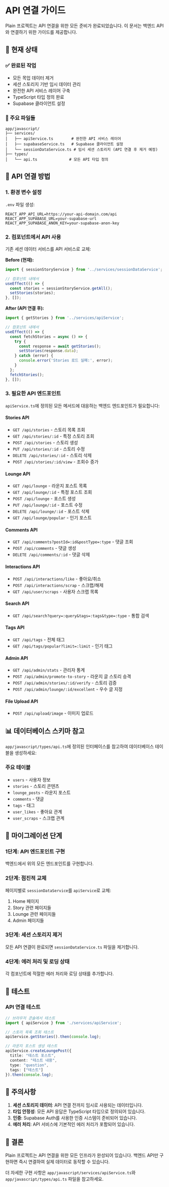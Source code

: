 # API 연결 가이드

Plain 프로젝트는 API 연결을 위한 모든 준비가 완료되었습니다. 이 문서는 백엔드 API와 연결하기 위한 가이드를 제공합니다.

## 🎯 현재 상태

### ✅ 완료된 작업
- 모든 목업 데이터 제거
- 세션 스토리지 기반 임시 데이터 관리
- 완전한 API 서비스 레이어 구축
- TypeScript 타입 정의 완료
- Supabase 클라이언트 설정

### 📁 주요 파일들

```
app/javascript/
├── services/
│   ├── apiService.ts        # 완전한 API 서비스 레이어
│   ├── supabaseService.ts   # Supabase 클라이언트 설정
│   └── sessionDataService.ts # 임시 세션 스토리지 (API 연결 후 제거 예정)
├── types/
│   └── api.ts              # 모든 API 타입 정의
```

## 🔌 API 연결 방법

### 1. 환경 변수 설정

`.env` 파일 생성:
```env
REACT_APP_API_URL=https://your-api-domain.com/api
REACT_APP_SUPABASE_URL=your-supabase-url
REACT_APP_SUPABASE_ANON_KEY=your-supabase-anon-key
```

### 2. 컴포넌트에서 API 사용

기존 세션 데이터 서비스를 API 서비스로 교체:

**Before (현재):**
```typescript
import { sessionStoryService } from '../services/sessionDataService';

// 컴포넌트 내에서
useEffect(() => {
  const stories = sessionStoryService.getAll();
  setStories(stories);
}, []);
```

**After (API 연결 후):**
```typescript
import { getStories } from '../services/apiService';

// 컴포넌트 내에서
useEffect(() => {
  const fetchStories = async () => {
    try {
      const response = await getStories();
      setStories(response.data);
    } catch (error) {
      console.error('Stories 로드 실패:', error);
    }
  };
  fetchStories();
}, []);
```

### 3. 필요한 API 엔드포인트

`apiService.ts`에 정의된 모든 메서드에 대응하는 백엔드 엔드포인트가 필요합니다:

#### Stories API
- `GET /api/stories` - 스토리 목록 조회
- `GET /api/stories/:id` - 특정 스토리 조회  
- `POST /api/stories` - 스토리 생성
- `PUT /api/stories/:id` - 스토리 수정
- `DELETE /api/stories/:id` - 스토리 삭제
- `POST /api/stories/:id/view` - 조회수 증가

#### Lounge API
- `GET /api/lounge` - 라운지 포스트 목록
- `GET /api/lounge/:id` - 특정 포스트 조회
- `POST /api/lounge` - 포스트 생성
- `PUT /api/lounge/:id` - 포스트 수정
- `DELETE /api/lounge/:id` - 포스트 삭제
- `GET /api/lounge/popular` - 인기 포스트

#### Comments API
- `GET /api/comments?postId=:id&postType=:type` - 댓글 조회
- `POST /api/comments` - 댓글 생성
- `DELETE /api/comments/:id` - 댓글 삭제

#### Interactions API
- `POST /api/interactions/like` - 좋아요/취소
- `POST /api/interactions/scrap` - 스크랩/해제
- `GET /api/user/scraps` - 사용자 스크랩 목록

#### Search API
- `GET /api/search?query=:query&tags=:tags&type=:type` - 통합 검색

#### Tags API
- `GET /api/tags` - 전체 태그
- `GET /api/tags/popular?limit=:limit` - 인기 태그

#### Admin API
- `GET /api/admin/stats` - 관리자 통계
- `POST /api/admin/promote-to-story` - 라운지 글 스토리 승격
- `POST /api/admin/stories/:id/verify` - 스토리 검증
- `POST /api/admin/lounge/:id/excellent` - 우수 글 지정

#### File Upload API
- `POST /api/upload/image` - 이미지 업로드

## 📊 데이터베이스 스키마 참고

`app/javascript/types/api.ts`에 정의된 인터페이스를 참고하여 데이터베이스 테이블을 생성하세요:

### 주요 테이블
- `users` - 사용자 정보
- `stories` - 스토리 콘텐츠
- `lounge_posts` - 라운지 포스트
- `comments` - 댓글
- `tags` - 태그
- `user_likes` - 좋아요 관계
- `user_scraps` - 스크랩 관계

## 🔄 마이그레이션 단계

### 1단계: API 엔드포인트 구현
백엔드에서 위의 모든 엔드포인트를 구현합니다.

### 2단계: 점진적 교체  
페이지별로 `sessionDataService`를 `apiService`로 교체:

1. Home 페이지
2. Story 관련 페이지들
3. Lounge 관련 페이지들
4. Admin 페이지들

### 3단계: 세션 스토리지 제거
모든 API 연결이 완료되면 `sessionDataService.ts` 파일을 제거합니다.

### 4단계: 에러 처리 및 로딩 상태
각 컴포넌트에 적절한 에러 처리와 로딩 상태를 추가합니다.

## 🧪 테스트

### API 연결 테스트
```typescript
// 브라우저 콘솔에서 테스트
import { apiService } from './services/apiService';

// 스토리 목록 조회 테스트
apiService.getStories().then(console.log);

// 라운지 포스트 생성 테스트
apiService.createLoungePost({
  title: "테스트 포스트",
  content: "테스트 내용",
  type: "question",
  tags: ["테스트"]
}).then(console.log);
```

## 📝 주의사항

1. **세션 스토리지 데이터**: API 연결 전까지 임시로 사용되는 데이터입니다.
2. **타입 안정성**: 모든 API 응답은 TypeScript 타입으로 정의되어 있습니다.
3. **인증**: Supabase Auth를 사용한 인증 시스템이 준비되어 있습니다.
4. **에러 처리**: API 서비스에 기본적인 에러 처리가 포함되어 있습니다.

## 🎉 결론

Plain 프로젝트는 API 연결을 위한 모든 인프라가 완성되어 있습니다. 백엔드 API만 구현하면 즉시 연결하여 실제 데이터로 동작할 수 있습니다.

더 자세한 구현 사항은 `app/javascript/services/apiService.ts`와 `app/javascript/types/api.ts` 파일을 참고하세요.